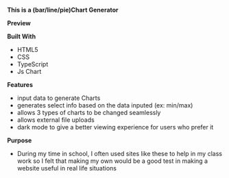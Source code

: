 **This is a (bar/line/pie)Chart Generator**

**Preview**

**Built With**
- HTML5
- CSS
- TypeScript
- Js Chart

**Features**
- input data to generate Charts
- generates select info based on the data inputed (ex: min/max)
- allows 3 types of charts to be changed seamlessly
- allows external file uploads 
- dark mode to give a better viewing experience for users who prefer it

**Purpose**
- During my time in school, I often used sites like these to help in my class work so I felt that making my own would be a good test in making a website useful in real life situations